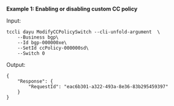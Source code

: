 **Example 1: Enabling or disabling custom CC policy**



Input: 

```
tccli dayu ModifyCCPolicySwitch --cli-unfold-argument  \
    --Business bgp\
    --Id bgp-000000xe\
    --SetId ccPolicy-000000sd\
    --Switch 0
```

Output: 
```
{
    "Response": {
        "RequestId": "eac6b301-a322-493a-8e36-83b295459397"
    }
}
```

